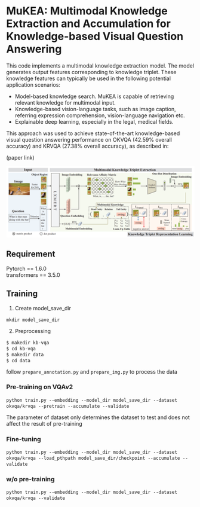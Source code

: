 # MuKEA: Multimodal Knowledge Extraction and Accumulation for Knowledge-based Visual Question Answering

This code implements a multimodal knowledge extraction model. The model generates output features corresponding to knowledge triplet. These knowledge features can typically be used in the following potential application scenarios:
- Model-based knowledge search. MuKEA is capable of retrieving relevant knowledge for multimodal input.
- Knowledge-based vision-language tasks, such as image caption, referring expression comprehension, vision-language navigation etc.
- Explainable deep learning, especially in the legal, medical fields.

This approach was used to achieve state-of-the-art knowledge-based visual question answering performance on OKVQA (42.59% overall accuracy) and KRVQA (27.38% overall accuracy), as described in:

(paper link)

![MuKEA](model.png "model")

## Requirement
Pytorch == 1.6.0          
transformers == 3.5.0               

## Training       
1. Create model_save_dir 
```                           
mkdir model_save_dir
```

2. Preprocessing   
```
$ makedir kb-vqa
$ cd kb-vqa
$ makedir data
$ cd data
```
follow `prepare_annotation.py` and `prepare_img.py` to process the data

### Pre-training on VQAv2
```
python train.py --embedding --model_dir model_save_dir --dataset okvqa/krvqa --pretrain --accumulate --validate
```
The parameter of dataset only determines the dataset to test and does not affect the result of pre-training         

### Fine-tuning     
```
python train.py --embedding --model_dir model_save_dir --dataset okvqa/krvqa --load_pthpath model_save_dir/checkpoint --accumulate --validate
```

### w/o pre-training
```
python train.py --embedding --model_dir model_save_dir --dataset okvqa/krvqa --validate
```
